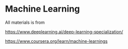 # Machine Learning

All materials is from

https://www.deeplearning.ai/deep-learning-specialization/

https://www.coursera.org/learn/machine-learnings